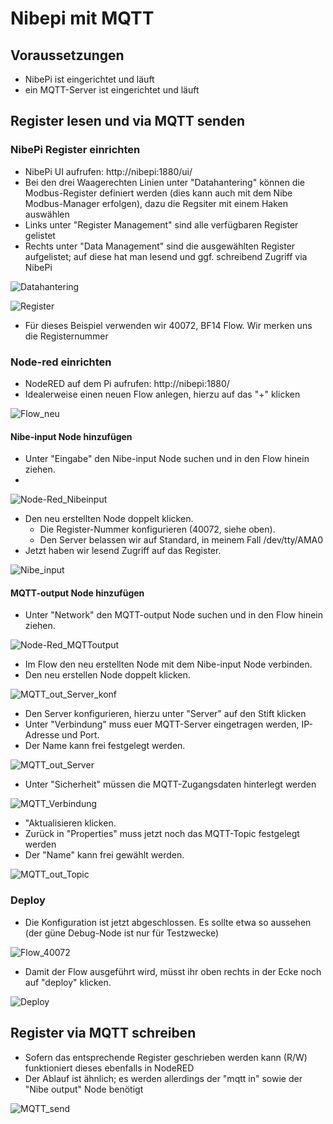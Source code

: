 # Nibepi mit MQTT

## Voraussetzungen
- NibePi ist eingerichtet und läuft
- ein MQTT-Server ist eingerichtet und läuft

## Register lesen und via MQTT senden

### NibePi Register einrichten
- NibePi UI aufrufen: http://nibepi:1880/ui/
- Bei den drei Waagerechten Linien unter "Datahantering" können die Modbus-Register definiert werden (dies kann auch mit dem Nibe Modbus-Manager erfolgen), dazu die Regsiter mit einem Haken auswählen
- Links unter "Register Management" sind alle verfügbaren Register gelistet
- Rechts unter "Data Management" sind die ausgewählten Register aufgelistet; auf diese hat man lesend und ggf. schreibend Zugriff via NibePi

![Datahantering](https://user-images.githubusercontent.com/24730529/174718889-8dfa3f8d-10b9-4181-bd74-88a958c8b901.jpg)

![Register](https://user-images.githubusercontent.com/24730529/174720787-4e0be017-cc19-4724-bd19-00249ef7b804.jpg)

- Für dieses Beispiel verwenden wir 40072, BF14 Flow. Wir merken uns die Registernummer

### Node-red einrichten
- NodeRED auf dem Pi aufrufen: http://nibepi:1880/
- Idealerweise einen neuen Flow anlegen, hierzu auf das "+" klicken

![Flow_neu](https://user-images.githubusercontent.com/24730529/174719831-dd8ab4f5-6766-423e-8c2d-1e14ec32b5a1.jpg)

#### Nibe-input Node hinzufügen

- Unter "Eingabe" den Nibe-input Node suchen und in den Flow hinein ziehen.
- 
![Node-Red_Nibeinput](https://user-images.githubusercontent.com/24730529/174719787-1bd9734c-9373-4183-b574-8dff601bc22d.jpg)

- Den neu erstellten Node doppelt klicken.
  - Die Register-Nummer konfigurieren (40072, siehe oben).
  - Den Server belassen wir auf Standard, in meinem Fall /dev/tty/AMA0
- Jetzt haben wir lesend Zugriff auf das Register.

![Nibe_input](https://user-images.githubusercontent.com/24730529/174720111-e494026d-99fd-4358-bf91-9b4727ba1665.jpg)

#### MQTT-output Node hinzufügen

- Unter "Network" den MQTT-output Node suchen und in den Flow hinein ziehen.

![Node-Red_MQTToutput](https://user-images.githubusercontent.com/24730529/174720567-17b2b452-201a-4132-9d59-a29dad523447.jpg)

- Im Flow den neu erstellten Node mit dem Nibe-input Node verbinden.
- Den neu erstellen Node doppelt klicken.

![MQTT_out_Server_konf](https://user-images.githubusercontent.com/24730529/174721757-c5048518-bbbc-4d9f-a48a-da038ba9f69f.jpg)

- Den Server konfigurieren, hierzu unter "Server" auf den Stift klicken
- Unter "Verbindung" muss euer MQTT-Server eingetragen werden, IP-Adresse und Port.
- Der Name kann frei festgelegt werden.

![MQTT_out_Server](https://user-images.githubusercontent.com/24730529/174721156-26ebe1e3-71b7-47a3-8263-b15207173b5c.jpg)

- Unter "Sicherheit" müssen die MQTT-Zugangsdaten hinterlegt werden

![MQTT_Verbindung](https://user-images.githubusercontent.com/24730529/174721597-d5636118-4faf-4275-a782-4b084cf7952e.jpg)

- "Aktualisieren klicken.
- Zurück in "Properties" muss jetzt noch das MQTT-Topic festgelegt werden
- Der "Name" kann frei gewählt werden.

![MQTT_out_Topic](https://user-images.githubusercontent.com/24730529/174721984-81b79b79-70b9-48db-8981-5cec0e252f8e.jpg)

### Deploy

- Die Konfiguration ist jetzt abgeschlossen. Es sollte etwa so aussehen (der güne Debug-Node ist nur für Testzwecke)

![Flow_40072](https://user-images.githubusercontent.com/24730529/174722263-0f2dff89-aa1a-47e7-8275-1c18151e435c.jpg)

- Damit der Flow ausgeführt wird, müsst ihr oben rechts in der Ecke noch auf "deploy" klicken.

![Deploy](https://user-images.githubusercontent.com/24730529/174722364-94de6dfa-5695-4a21-86ff-26717cd0a4e7.jpg)

## Register via MQTT schreiben

- Sofern das entsprechende Register geschrieben werden kann (R/W) funktioniert dieses ebenfalls in NodeRED
- Der Ablauf ist ähnlich; es werden allerdings der "mqtt in" sowie der "Nibe output" Node benötigt

![MQTT_send](https://user-images.githubusercontent.com/24730529/174723273-80b1b664-30b3-4714-8088-3f96fc986f96.jpg)


